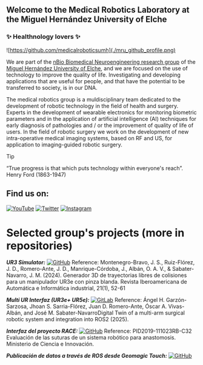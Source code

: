 ##  Welcome to the Medical Robotics Laboratory at the Miguel Hernández University of Elche
### ✨ Healthnology lovers ✨

![https://github.com/medicalroboticsumh](./mru_github_profile.png)

We are part of the [nBio Biomedical Neuroengineering research group](http://nbio.umh.es) of the [Miguel Hernández University of Elche](https://www.umh.es), and we are focused on the use of technology to improve the quality of life. Investigating and developing applications that are useful for people, and that have the potential to be transferred to society, is in our DNA.

The medical robotics group is a muldisciplinary team dedicated to the development of robotic technology in the field of health and surgery. Experts in the development of wearable electronics for monitoring biometric parameters and in the application of artificial intelligence (AI) techniques for early diagnosis of pathologies and / or the improvement of quality of life of users. In the field of robotic surgery we work on the development of new intra-operative medical imaging systems, based on RF and US, for application to imaging-guided robotic surgery. 

>[!TIP]
>“True progress is that which puts technology within everyone's reach”. Henry Ford (1863-1947)

## Find us on:
[![YouTube](https://img.shields.io/badge/YouTube-Medical_Robotics_UMH-FF0000?style=for-the-badge&logo=youtube&logoColor=white&labelColor=101010)](https://youtube.com/@grupoinvestigacionnbio3463)
[![Twitter](https://img.shields.io/badge/Twitter-@MedRobotics_UMH-1DA1F2?style=for-the-badge&logo=twitter&logoColor=white&labelColor=101010)](https://twitter.com/medrobotics_UMH)
[![Instagram](https://img.shields.io/badge/Instagram-@MedRobotics_UMH-E4405F?style=for-the-badge&logo=instagram&logoColor=white&labelColor=101010)](https://instagram.com/MedRobotics_UMH)


# Selected group's projects (more in repositories)
**_UR3 Simulator:_**  [![GitHub](https://img.shields.io/badge/GitHub-UR3Project-181717?style=flat-square&logo=github&logoColor=white)](https://github.com/sebastian775/UR3Project) Reference: Montenegro-Bravo, J. S., Ruiz-Flórez, J. D., Romero-Ante, J. D., Manrique-Córdoba, J., Albán, O. A. V., & Sabater-Navarro, J. M. (2024). Generador 3D de trayectorias libres de colisiones para un manipulador UR3e con pinza blanda. Revista Iberoamericana de Automática e Informática industrial, 21(1), 52-61

**_Multi UR Interfaz (UR3e+ UR5e):_**  [![GitLab](https://img.shields.io/badge/GitLab-MultiURInterfaz-181717?style=flat-square&logo=github&logoColor=white)](https://gitlab.com/ur-interfaz/multi-ur-interfaz) Reference: Ángel H. Garzón-Sarzosa, Jhoan S. Sarria-Flórez, Juan D. Romero-Ante, Óscar A. Vivas-Albán, and José M. Sabater-NavarroDigital Twin of a multi-arm surgical robotic system and integration into ROS2 (2025).

**_Interfaz del proyecto RACE:_**  [![GitHub](https://img.shields.io/badge/GitHub-InterfazRace-181717?style=flat-square&logo=github&logoColor=white)](https://github.com/ArnauBN/InterfazRACE) Reference: PID2019-111023RB-C32 Evaluación de las suturas de un sistema robótico para anastomosis. Ministerio de Ciencia e Innovación.

**_Publicación de datos a través de ROS desde Geomagic Touch:_**  [![GitHub](https://img.shields.io/badge/GitHub-InterfazRace-181717?style=flat-square&logo=github&logoColor=white)](https://github.com/mariabrotons/Publicacion-de-datos-a-traves-de-ROS-desde-Geomagic-Touch.git) 



